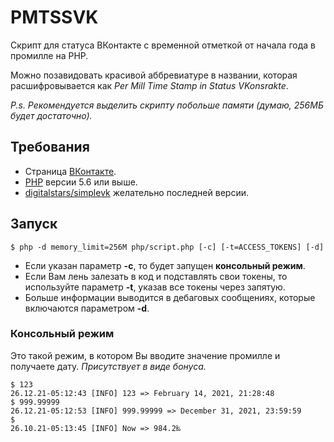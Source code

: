 # PMTSSVK

Скрипт для статуса ВКонтакте с временной отметкой от начала года в промилле на PHP.

Можно позавидовать красивой аббревиатуре в названии, которая расшифровывается как _Per Mill Time Stamp in Status VKonsrakte_.

_P.s. Рекомендуется выделить скрипту побольше памяти (думаю, 256МБ будет достаточно)._

## Требования

* Страница [ВКонтакте](https://vk.com/).
* [PHP](https://php.net/) версии 5.6 или выше.
* [digitalstars/simplevk](https://github.com/digitalstars/simplevk) желательно последней версии.

## Запуск

```console 
$ php -d memory_limit=256M php/script.php [-c] [-t=ACCESS_TOKENS] [-d]
```

- Если указан параметр __-c__, то будет запущен **консольный режим**.
- Если Вам лень залезать в код и подставлять свои токены, то используйте параметр __-t__, указав все токены через запятую.
- Больше информации выводится в дебаговых сообщениях, которые включаются параметром __-d__.

### Консольный режим

Это такой режим, в котором Вы вводите значение промилле и получаете дату. _Присутствует в виде бонуса._

```console
$ 123
26.12.21-05:12:43 [INFO] 123 => February 14, 2021, 21:28:48
$ 999.99999
26.12.21-05:12:53 [INFO] 999.99999 => December 31, 2021, 23:59:59
$
26.10.21-05:13:45 [INFO] Now => 984.2‰
```